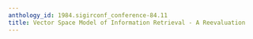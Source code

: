 ```yaml
---
anthology_id: 1984.sigirconf_conference-84.11
title: Vector Space Model of Information Retrieval - A Reevaluation
---
```

